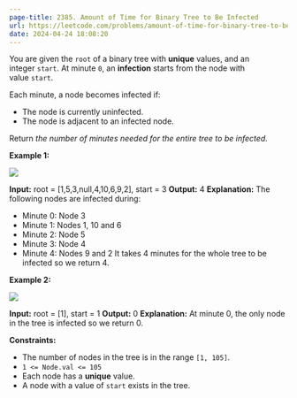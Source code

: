 ```yaml
---
page-title: 2385. Amount of Time for Binary Tree to Be Infected
url: https://leetcode.com/problems/amount-of-time-for-binary-tree-to-be-infected/description/?envType=daily-question&envId=2024-04-24
date: 2024-04-24 18:08:20
---
```

You are given the `root` of a binary tree with **unique** values, and an integer `start`. At minute `0`, an **infection** starts from the node with value `start`.

Each minute, a node becomes infected if:

- The node is currently uninfected.
- The node is adjacent to an infected node.

Return _the number of minutes needed for the entire tree to be infected._

**Example 1:**

![](https://assets.leetcode.com/uploads/2022/06/25/image-20220625231744-1.png)

**Input:** root = [1,5,3,null,4,10,6,9,2], start = 3
**Output:** 4
**Explanation:** The following nodes are infected during:
- Minute 0: Node 3
- Minute 1: Nodes 1, 10 and 6
- Minute 2: Node 5
- Minute 3: Node 4
- Minute 4: Nodes 9 and 2
It takes 4 minutes for the whole tree to be infected so we return 4.

**Example 2:**

![](https://assets.leetcode.com/uploads/2022/06/25/image-20220625231812-2.png)

**Input:** root = [1], start = 1
**Output:** 0
**Explanation:** At minute 0, the only node in the tree is infected so we return 0.

**Constraints:**

- The number of nodes in the tree is in the range `[1, 105]`.
- `1 <= Node.val <= 105`
- Each node has a **unique** value.
- A node with a value of `start` exists in the tree.